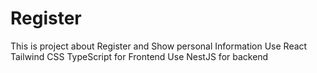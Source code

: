 # Register
This is  project about  Register and Show personal Information
Use React  Tailwind CSS TypeScript for  Frontend
Use  NestJS  for  backend
 
